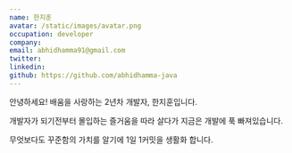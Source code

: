 ```yaml
---
name: 한지훈
avatar: /static/images/avatar.png
occupation: developer
company:
email: abhidhamma91@gmail.com
twitter:
linkedin:
github: https://github.com/abhidhamma-java
---
```


안녕하세요! 배움을 사랑하는 2년차 개발자, 한지훈입니다.

개발자가 되기전부터 몰입하는 즐거움을 따라 살다가
지금은 개발에 푹 빠져있습니다.

무엇보다도 꾸준함의 가치를 알기에 1일 1커밋을 생활화 합니다.
